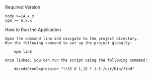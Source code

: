 Required Version

    node >=14.x.x
    npm >= 6.x.x

How to Run the Application

    Open the command line and navigate to the project directory.
    Run the following command to set up the project globally:

        npm link

    Once linked, you can run the script using the following command:

        decodeCronExpression "*/15 0 1,15 * 1-5 /usr/bin/find"
